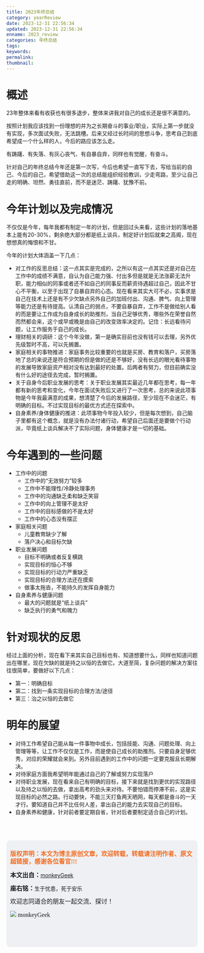 ```yaml
---
title: 2023年终总结
category: yearReview
date: 2023-12-31 22:56:34
updated: 2023-12-31 22:56:34
enname: 2023_review
categories: 年终总结
tags:
keywords:
permalink:
thumbnail:
---
```


# 概述

23年整体来看有收获也有很多退步，整体来讲我对自己的成长还是很不满意的。<!--more-->

按照计划我应该找到一份理想的并为之长期奋斗的事业/职业，实际上第一步就没有实现，多次面试失败，无法跳槽。后来又经过长时间的思想斗争，思考自己到底希望成一个什么样的人，今后的路应该怎么走。

有踌躇、有失落、有灰心丧气、有自暴自弃，同样也有觉醒，有奋斗。

针对自己的年终总结今年还是第一次写，今后也希望一直写下去，写给当前的自己、今后的自己，希望借助这一次的总结能组织经验教训，少走弯路，至少让自己走的明确、坦然、勇往直前，而不是迷茫、踌躇、犹豫不前。



# 今年计划以及完成情况

不仅仅是今年，每年我都有制定一年的计划，但是回过头来看，这些计划的落地基本上能有20-30%，剩余绝大部分都是纸上谈兵，制定好计划后就束之高阁，现在想想真的悔恨和不甘。

今年的计划大体涵盖一下几点：

- 对工作的反思总结：这一点其实是完成的，之所以有这一点其实还是对自己在工作中的成绩不满意，自认为自己能力强、付出多但是就是无法涨薪无法升职，能力相似的同事或者还不如自己的同事反而薪资待遇超过自己，因此不甘心不平衡，以至于出现了自暴自弃的心态。现在看来其实大可不必，实事求是自己在技术上还是有不少欠缺点另外自己的加班付出、沟通、脾气、向上管理等能力还是有待提高。认清自己的弱点，不要自暴自弃，工作不是做给别人看的而是要让工作成为自身成长的助推剂，当自己足够优秀，哪些外在荣誉自然而然都会来，这个或早或晚是由自己的改变效率决定的。记住：长远看待问题，让工作服务于自己的成长。
- 理财相关的调研：这个今年没做，第一是确实目前也没有钱可以去理，另外优先级暂时不高，可以先搁置。
- 家庭相关的事物推进：家庭事务比较重要的也就是买房、教育和落户，买房落地了总的来说还是符合预期的但是做的还是不够好，没有长远的眼光看待事物的发展导致家庭资产相对没有达到最好的处置。后两者有努力，但目前确实没有什么好的途径去完成，暂时搁置。
- 关于自身今后职业发展的思考：关于职业发展其实最近几年都在思考，每一年都有新的思考和变化，今年在面试失败后又进行了一次思考，总的来说此项事物是今年我最满意的成果，想清楚了今后的发展路径，至少现在不会迷茫，有明确的目标。不过实现目标的最优方式还在探索中。
- 自身素养/身体健康的推进：此项事物今年投入较少，但是每次想到，自己脑子里都有这个概念，就是没有办法付诸行动，希望自己后面还是要做个行动派，毕竟纸上谈兵解决不了实际问题，身体健康才是一切的基础。



# 今年遇到的一些问题

- 工作中的问题
  - 工作中的“无效努力”较多
  - 工作中不能理性/冷静处理事务
  - 工作中的沟通缺乏柔和缺乏笑容
  - 工作中的向上管理不是太好
  - 工作中的目标感做的不是太好
  - 工作中的心态没有摆正
- 家庭相关问题
  - 儿童教育缺少了解
  - 落户决心和目标欠缺
- 职业发展问题
  - 目标不明确或者反复横跳
  - 实现目标的恒心不够
  - 实现目标的行动力严重缺乏
  - 实现目标的合理方法还在摸索
  - 做事太拖沓，不能持久的发挥自身能力
- 自身素养与健康问题
  - 最大的问题就是“纸上谈兵”
  - 缺乏执行的勇气和魄力



# 针对现状的反思

经过上面的分析，现在看下来其实自己目标也有、知道想要什么，同样也知道问题出在哪里，现在欠缺的就是持之以恒的去做它。大道至简，复杂问题的解决方案往往很简单，要做好以下几点：

- 第一：明确目标
- 第二：找到一条实现目标的合理方法/途径
- 第三：治之以恒的去做它



# 明年的展望

- 对待工作希望自己能从每一件事物中成长，包括技能、沟通、问题处理、向上管理等等，让工作不仅仅是工作，而是使自己成长的助推剂。只要自身足够优秀，对应的荣耀就会来到。另外目前遇到的工作中的问题一定要克服且长期解决。
- 对待家庭方面我希望明年能通过自己的了解或努力实现落户
- 对待职业发展，现在看来自己有明确的目标，接下来就是找到更优的实现路径以及持之以恒的去做，拿出高考的劲头来对待。不要怕错而停滞不前，这是实现目标的必然之路。行动要快，不能三天打鱼两天晒网，每天都是奋斗的一天才行。要知道自己并不比任何人差，拿出自己的能力去实现自己的目标。
- 自身素养和健康，针对前者要定期自省，针对后者要制定适合自己的计划。



</br>

</br>

</br>

<script>
var _hmt = _hmt || [];
(function() {
  var hm = document.createElement("script");
  hm.src = "https://hm.baidu.com/hm.js?2f798e6b269c8a40f12bef25d7f1876d";
  var s = document.getElementsByTagName("script")[0]; 
  s.parentNode.insertBefore(hm, s);
})();
</script>

<div style="height:260px; background-color:rgb(238,240,244); padding:10px;border-radius:10px;">
    <p style="color:#f36c21;font:bold 16px/20px 'kaiTi';">
      版权声明：本文为博主原创文章，欢迎转载，转载请注明作者、原文超链接，感谢各位看官!!!
    </p>
    <p>
      <span style="font:bold 16px/20px 'kaiTi';">本文出自：</span><a href="https://monkeyGeek369.github.io">monkeyGeek</a> 
    </p>
    <p>
      <span style="font:bold 16px/20px 'kaiTi';">座右铭：</span><span>生于忧患，死于安乐</span> 
    </p>
    <p>
      <span style="font:16px/20px 'kaiTi';">欢迎志同道合的朋友一起交流、探讨！</span> 
    </p>
    <img style="height:auto; width:auto;flot:left;" src="../../../../image/monkey64.png" /><span style="font:16px/20px 'kaiTi';flot:left;">   monkeyGeek</span>


